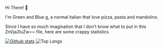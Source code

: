 Hi There! 👋

I'm Green and Blue g, a normal italian that love pizza, pasta and mandolino.

Since I have so much imagination that I don't know what to put in this ZnVja2luZw== file, here are some crappy statistics

[![Github stats](https://github-readme-stats.vercel.app/api?username=GreenAndBlueG&hide=prs&show_icons=true&theme=synthwave)](https://github.com/GreenAndBlueGaming/GreenAndBlueGaming)
![Top Langs](https://github-readme-stats.vercel.app/api/top-langs/?username=GreenAndBlueG&layout=compact)

